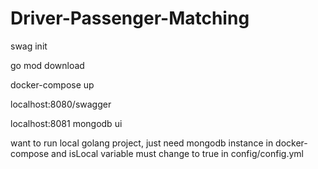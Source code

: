 # Driver-Passenger-Matching

swag init

go mod download

docker-compose up

localhost:8080/swagger

localhost:8081 mongodb ui

want to run local golang project, just need mongodb instance in docker-compose and isLocal variable must change to true in config/config.yml 



